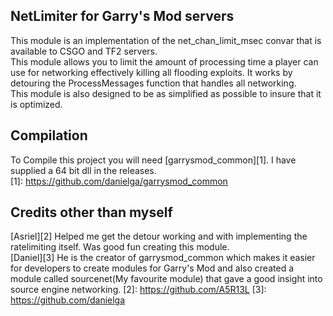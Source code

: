 ## NetLimiter for Garry's Mod servers

This module is an implementation of the net_chan_limit_msec convar that is available to CSGO and TF2 servers. <br>
This module allows you to limit the amount of processing time a player can use for networking effectively killing all flooding exploits. It works by detouring the ProcessMessages function that handles all networking.<br>
This module is also designed to be as simplified as possible to insure that it is optimized.

## Compilation
To Compile this project you will need [garrysmod_common][1]. I have supplied a 64 bit dll in the releases.  
[1]: https://github.com/danielga/garrysmod_common

## Credits other than myself
[Asriel][2] Helped me get the detour working and with implementing the ratelimiting itself. Was good fun creating this module. <br>
[Daniel][3] He is the creator of garrysmod_common which makes it easier for developers to create modules for Garry's Mod and also created a module called sourcenet(My favourite module) that gave a good insight into source engine networking.
[2]: https://github.com/A5R13L
[3]: https://github.com/danielga

